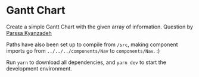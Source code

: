 # Gantt Chart

Create a simple Gantt Chart with the given array of information. Question by [Parssa Kyanzadeh](https://www.twitter.com/ParssaKyanzadeh)

Paths have also been set up to compile from `/src`, making component imports go from
`../../../components/Nav` to `components/Nav`. :)

Run `yarn` to download all dependencies, and `yarn dev` to start the development
environment. 
